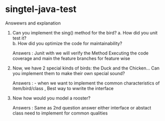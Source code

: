 # singtel-java-test

Answewrs and explanation

1. Can you implement the sing() method for the bird?
	a. How did you unit test it?       
	b. How did you optimize the code for maintainability? 
	
	Answers : 
	 Junit with we will verify the Method Executing the
	 code coverage and main the feature branches  for feature wise
	
2. Now, we have 2 special kinds of birds: the Duck and the Chicken... Can you implement them to make their own special sound?

	Answers : 
		 - when we  want to implement the  common characteristics of item/bird/class , Best way to wwrite the interface   

3. Now how would you model a rooster?

	 Answers :  Same as 2nd question answer either interface or abstact class need to implement for common qualities
		  
